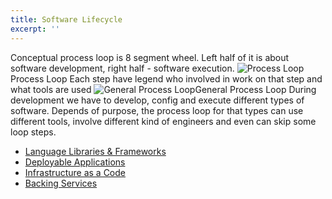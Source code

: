 ```yaml
---
title: Software Lifecycle
excerpt: ''
---
```


Conceptual process loop is 8 segment wheel. Left half of it is about software development, right half - software execution. ![Process Loop](/assets/fa5c2bb-Process_Loop_-_general_-_Page_1_1.png)Process Loop Each step have legend who involved in work on that step and what tools are used ![General Process Loop](/assets/2c9fd63-Process_Loop_-_Page_1_4.png)General Process Loop During development we have to develop, config and execute different types of software. Depends of purpose, the process loop for that types can use different tools, involve different kind of engineers and even can skip some loop steps.

- [Language Libraries & Frameworks](doc:library)
- [Deployable Applications](doc:deployable-application)
- [Infrastructure as a Code](doc:infrastructure-as-a-code)
- [Backing Services](doc:scafflod)
